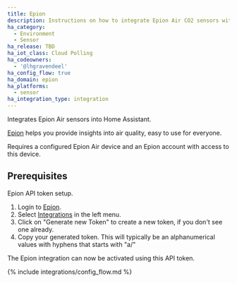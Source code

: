 ```yaml
---
title: Epion
description: Instructions on how to integrate Epion Air CO2 sensors with Home Assistant
ha_category:
  - Environment
  - Sensor
ha_release: TBD
ha_iot_class: Cloud Polling
ha_codeowners:
  - '@lhgravendeel'
ha_config_flow: true
ha_domain: epion
ha_platforms:
  - sensor
ha_integration_type: integration
---
```


Integrates Epion Air sensors into Home Assistant.

[Epion](https://www.epion.nl/) helps you provide insights into air quality, easy to use for everyone.

Requires a configured Epion Air device and an Epion account with access to this device.

## Prerequisites

Epion API token setup.

1. Login to [Epion](https://www.epion.nl/).
2. Select [Integrations](https://epion.nl/dashboard/integrations) in the left menu.
3. Click on "Generate new Token" to create a new token, if you don't see one already.
4. Copy your generated token. This will typically be an alphanumerical values with hyphens that starts with "a/"

The Epion integration can now be activated using this API token.

{% include integrations/config_flow.md %}

